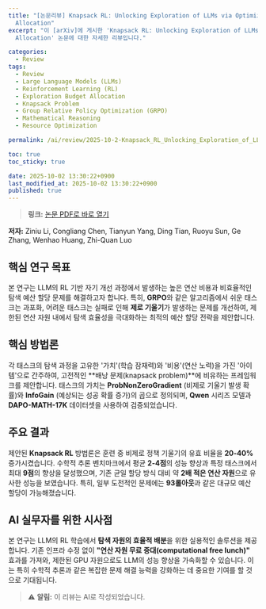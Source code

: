```yaml
---
title: "[논문리뷰] Knapsack RL: Unlocking Exploration of LLMs via Optimizing Budget
  Allocation"
excerpt: "이 [arXiv]에 게시한 'Knapsack RL: Unlocking Exploration of LLMs via Optimizing Budget
  Allocation' 논문에 대한 자세한 리뷰입니다."

categories:
  - Review
tags:
  - Review
  - Large Language Models (LLMs)
  - Reinforcement Learning (RL)
  - Exploration Budget Allocation
  - Knapsack Problem
  - Group Relative Policy Optimization (GRPO)
  - Mathematical Reasoning
  - Resource Optimization

permalink: /ai/review/2025-10-2-Knapsack_RL_Unlocking_Exploration_of_LLMs_via_Optimizing_Budget_Allocation/

toc: true
toc_sticky: true

date: 2025-10-02 13:30:22+0900
last_modified_at: 2025-10-02 13:30:22+0900
published: true
---
```

> **링크:** [논문 PDF로 바로 열기](https://arxiv.org/abs/2509.25849)

**저자:** Ziniu Li, Congliang Chen, Tianyun Yang, Ding Tian, Ruoyu Sun, Ge Zhang, Wenhao Huang, Zhi-Quan Luo



## 핵심 연구 목표
본 연구는 LLM의 RL 기반 자기 개선 과정에서 발생하는 높은 연산 비용과 비효율적인 탐색 예산 할당 문제를 해결하고자 합니다. 특히, **GRPO**와 같은 알고리즘에서 쉬운 태스크는 과포화, 어려운 태스크는 실패로 인해 **제로 기울기**가 발생하는 문제를 개선하여, 제한된 연산 자원 내에서 탐색 효율성을 극대화하는 최적의 예산 할당 전략을 제안합니다.

## 핵심 방법론
각 태스크의 탐색 과정을 고유한 '가치'(학습 잠재력)와 '비용'(연산 노력)을 가진 '아이템'으로 간주하여, 고전적인 **배낭 문제(knapsack problem)**에 비유하는 프레임워크를 제안합니다. 태스크의 가치는 **ProbNonZeroGradient** (비제로 기울기 발생 확률)와 **InfoGain** (예상되는 성공 확률 증가)의 곱으로 정의되며, **Qwen** 시리즈 모델과 **DAPO-MATH-17K** 데이터셋을 사용하여 검증되었습니다.

## 주요 결과
제안된 **Knapsack RL** 방법론은 훈련 중 비제로 정책 기울기의 유효 비율을 **20-40%** 증가시켰습니다. 수학적 추론 벤치마크에서 평균 **2-4점**의 성능 향상과 특정 태스크에서 최대 **9점**의 향상을 달성했으며, 기존 균일 할당 방식 대비 약 **2배 적은 연산 자원**으로 유사한 성능을 보였습니다. 특히, 일부 도전적인 문제에는 **93롤아웃**과 같은 대규모 예산 할당이 가능해졌습니다.

## AI 실무자를 위한 시사점
본 연구는 LLM의 RL 학습에서 **탐색 자원의 효율적 배분**을 위한 실용적인 솔루션을 제공합니다. 기존 인프라 수정 없이 **"연산 자원 무료 증대(computational free lunch)"** 효과를 가져와, 제한된 GPU 자원으로도 LLM의 성능 향상을 가속화할 수 있습니다. 이는 특히 수학적 추론과 같은 복잡한 문제 해결 능력을 강화하는 데 중요한 기여를 할 것으로 기대됩니다.

> ⚠️ **알림:** 이 리뷰는 AI로 작성되었습니다.